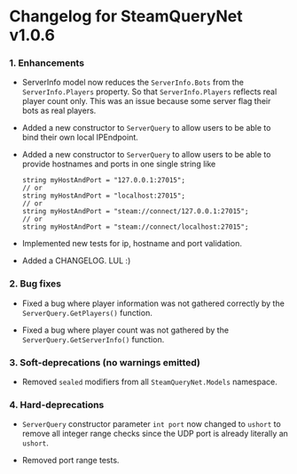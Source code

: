 # Changelog for SteamQueryNet v1.0.6

### 1. Enhancements

* ServerInfo model now reduces the `ServerInfo.Bots` from the `ServerInfo.Players` property. So that `ServerInfo.Players` reflects real player count only. This was an issue because some server flag their bots as real players.

* Added a new constructor to `ServerQuery` to allow users to be able to bind their own local IPEndpoint.

* Added a new constructor to `ServerQuery` to allow users to be able to provide hostnames and ports in one single string like
    
    ```
    string myHostAndPort = "127.0.0.1:27015";
    // or
    string myHostAndPort = "localhost:27015";
    // or
    string myHostAndPort = "steam://connect/127.0.0.1:27015";
    // or
    string myHostAndPort = "steam://connect/localhost:27015";
    ```
* Implemented new tests for ip, hostname and port validation.

* Added a CHANGELOG. LUL :)

### 2. Bug fixes

* Fixed a bug where player information was not gathered correctly by the `ServerQuery.GetPlayers()` function.

* Fixed a bug where player count was not gathered by the `ServerQuery.GetServerInfo()` function.

### 3. Soft-deprecations (no warnings emitted)

* Removed `sealed` modifiers from all `SteamQueryNet.Models` namespace.

### 4. Hard-deprecations

* `ServerQuery` constructor parameter `int port` now changed to `ushort` to remove all integer range checks since the UDP port is already literally an `ushort`.

* Removed port range tests.